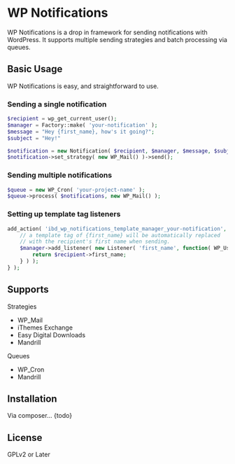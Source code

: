 # WP Notifications
WP Notifications is a drop in framework for sending notifications with WordPress. It supports multiple sending strategies and batch processing via queues.

## Basic Usage

WP Notifications is easy, and straightforward to use.

### Sending a single notification

````php
$recipient = wp_get_current_user();
$manager = Factory::make( 'your-notification' );
$message = "Hey {first_name}, how's it going?";
$subject = "Hey!"

$notification = new Notification( $recipient, $manager, $message, $subject );
$notification->set_strategy( new WP_Mail() )->send();
````

### Sending multiple notifications

````php
$queue = new WP_Cron( 'your-project-name' );
$queue->process( $notifications, new WP_Mail() );
````

### Setting up template tag listeners
````php
add_action( 'ibd_wp_notifications_template_manager_your-notification', function( Manager $manager ) {
    // a template tag of {first_name} will be automatically replaced 
    // with the recipient's first name when sending.
    $manager->add_listener( new Listener( 'first_name', function( WP_User $recipient ) {
        return $recipient->first_name;
    } ) );
} );

````

## Supports
Strategies
 - WP_Mail
 - iThemes Exchange
 - Easy Digital Downloads
 - Mandrill
 
Queues
 - WP_Cron
 - Mandrill

## Installation
Via composer...
{todo}

## License
GPLv2 or Later